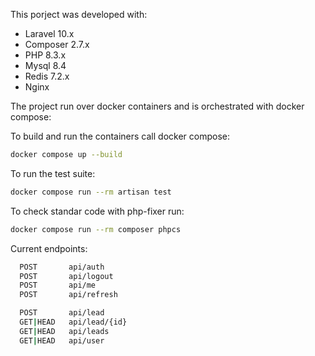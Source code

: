 This porject was developed with:

* Laravel 10.x
* Composer 2.7.x
* PHP 8.3.x
* Mysql 8.4
* Redis 7.2.x
* Nginx

The project run over docker containers and is orchestrated with docker compose:

To build and run the containers call docker compose:

```sh
docker compose up --build
```

To run the test suite:

```sh
docker compose run --rm artisan test
```

To check standar code with php-fixer run:

```sh
docker compose run --rm composer phpcs
```

Current endpoints:

```sh
  POST       api/auth
  POST       api/logout 
  POST       api/me 
  POST       api/refresh

  POST       api/lead 
  GET|HEAD   api/lead/{id} 
  GET|HEAD   api/leads 
  GET|HEAD   api/user
```
